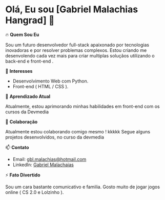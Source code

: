 # Olá, Eu sou [Gabriel Malachias Hangrad] 👋

🔥 **Quem Sou Eu**

Sou um futuro desenvolvedor full-stack apaixonado por tecnologias inovadoras e por resolver problemas complexos. Estou criando me desenvolendo cada vez mais para criar multiplas soluçãos
utilizando o back-end e front-end .

👀 **Interesses**

- Desenvolvimento Web com Python.
- Front-end ( HTML / CSS ).

🌱 **Aprendizado Atual**

Atualmente, estou aprimorando minhas habilidades em front-end com os cursos da Devmedia

💞️ **Colaboração**

Atualmente estou colaborando comigo mesmo ! kkkkk
Segue alguns projetos desenvolvidos, no curso da devmedia

📫 **Contato**

- Email: gbl.malachias@hotmail.com
- LinkedIn: [Gabriel Malachaias](https://www.linkedin.com/in/gabriel-malachias-b1b19b91/)

⚡ **Fato Divertido**

Sou um cara bastante comunicativo e familia. Gosto muito de jogar jogos online ( CS 2.0 e Lolzinho ). 

<!---
GBRL-MalachiaS/GBRL-MalachiaS is a ✨ special ✨ repository because its `README.md` (this file) appears on your GitHub profile.
You can click the Preview link to take a look at your changes.
--->
